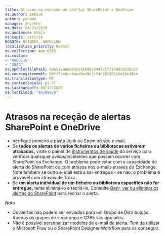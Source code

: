 ```yaml
---
title: Atrasos na receção de alertas SharePoint e OneDrive
ms.author: pebaum
author: pebaum
manager: mnirkhe
ms.date: 04/21/2020
ms.audience: Admin
ms.topic: article
ROBOTS: NOINDEX, NOFOLLOW
localization_priority: Normal
ms.collection: Adm_O365
ms.custom:
- "9000118"
- "2642"
ms.openlocfilehash: 92e517ae6e83aa91b9838047ec77759dc893bc57
ms.sourcegitcommit: 90f37eebec9aaa9e49c2cf4d201152c5e20e384b
ms.translationtype: MT
ms.contentlocale: pt-PT
ms.lasthandoff: 08/17/2020
ms.locfileid: "46785676"
---
```

# <a name="delays-in-receiving-sharepoint-and-onedrive-alerts"></a>Atrasos na receção de alertas SharePoint e OneDrive

- Verifique primeiro a pasta Junk ou Spam no seu e-mail.
- Se **todos os alertas de vários ficheiros ou bibliotecas estiverem atrasados,** visite o painel de [instrumentos de saúde](https://portal.office.com/adminportal/home?ref=/servicehealth) do serviço para verificar quaisquer avisos/incidentes que possam ocorrer com SharePoint ou Exchange. O problema pode estar com a capacidade de alerta do SharePoint ou com atrasos nos e-mails através do Exchange. Note também se outro e-mail está a ser entregue - se não, o problema é provável com atrasos de Troca.
- Se **um alerta individual de um ficheiro ou biblioteca específico não for entregue,** tente eliminá-lo e recriá-lo. Consulte [Gerir, ver ou eliminar os alertas do SharePoint](https://support.microsoft.com/office/99dfb19c-9a90-4a8c-aba1-aa8c8afb0de2) para recriar o alerta.

> [!NOTE]
> - Os alertas não podem ser enviados para um Grupo de Distribuição. Apenas os grupos de segurança e O365 são apoiados.
> - Não é possível personalizar modelos de e-mail de alerta. Tem de utilizar o Microsoft Flow ou o SharePoint Designer Workflow para os conseguir.
